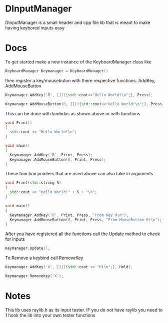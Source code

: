 # DInputManager
DInputManager is a small header and cpp file lib that is meant to make having keybored inputs easy
# Docs
To get started make a new instance of the KeyboardManager class like 
```cpp
KeyboardManager Keymanager = KeyboardManager()
```   
then register a key/mousebuton with there respective functions. AddKey, AddMouseButton  
```cpp
Keymanager.AddKey('R', [](){std::cout<<"Hello World!\n";}, Press);

Keymanager.AddMouseButton(0, [](){std::cout<<"Hello World!\n";}, Press);
```
This can be done with lambdas as shown above or with functions
```cpp
void Print()
{
  std::cout << "Hello World!\n";
}

void main()
{
  Keymanager.AddKey('R', Print, Press);
  Keymanager.AddMouseButton(0, Print, Press);
}
```
These function pointers that are used above can also take in arguments

```cpp
void Print(std::string S)
{
  std::cout << "Hello World!" + S + "\n";
}

void main()
{
  Keymanager.AddKey('R', Print, Press, "From Key R\n");
  Keymanager.AddMouseButton(0, Print, Press, "From MouseButton 0!\n");
}
```
After you have registered all the functions call the Update method to check for inputs
```cpp
Keymanager.Update();
```
To Remove a keybind call RemoveKey
```cpp
Keymanager.AddKey('X', [](){std::cout << "Hi\n";}, Hold);

Keymanager.RemoveKey('X');
```
# Notes
This lib uses raylib.h as its input tester. IF you do not have raylib you need to 1 hook the lib into your own tester functions
